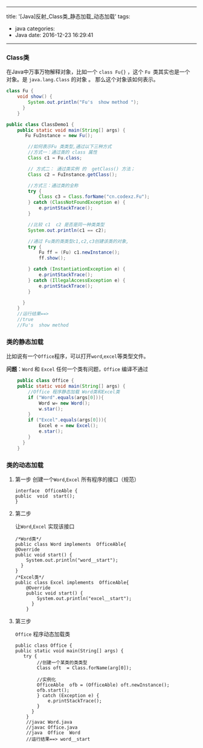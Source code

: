 
---
title: '[Java]反射_Class类_静态加载_动态加载'
tags:
  - java
categories:
  - Java
date: 2016-12-23 16:29:41
---
### Class类

在Java中万事万物解释对象，比如一个 `class Fu{}` ，这个 `Fu `类其实也是一个 对象。是 `java.lang.Class` 的对象 。 那么这个对象该如何表示。

```java
class Fu {
    void show() {
        System.out.println("Fu's  show method ");
      }
	}

public class ClassDemo1 {
	public static void main(String[] args) {
       Fu FuInstance = new Fu();

        //如何表示Fu 类类型,通过以下三种方式
        //方式一：通过类的 class 属性
        Class c1 = Fu.class;

        // 方式二： 通过类实例 的  getClass() 方法；
        Class c2 = FuInstance.getClass();

        //方式三：通过类的全称
        try {
            Class c3 = Class.forName("cn.codexz.Fu");
        } catch (ClassNotFoundException e) {
            e.printStackTrace();
        }

        //比较 c1  c2 是否是同一种类类型
        System.out.println(c1 == c2);

        //通过 Fu类的类类型c1,c2,c3创建该类的对象,
        try {
            Fu ff = (Fu) c1.newInstance();
            ff.show();

        } catch (InstantiationException e) {
            e.printStackTrace();
        } catch (IllegalAccessException e) {
            e.printStackTrace();
        }

      }
	}
	//运行结果==>
	//true
	//Fu's  show method 
```


### 类的静态加载

比如说有一个`Office`程序，可以打开`word`,`excel`等类型文件。

**问题**：`Word` 和 `Excel` 任何一个类有问题，`Office` 编译不通过

```java
	public class Office {
    public static void main(String[] args) {
		//Office 程序静态加载 Word类和Excel类
        if ("Word".equals(args[0])){
            Word w= new Word();
            w.star();
        }
        if ("Excel".equals(args[0])){
            Excel e = new Excel();
            e.star();
        }
      }
	}

```




### 类的动态加载

1. 第一步
	创建一个`Word`,`Excel` 所有程序的接口（规范）
	```
	interface  OfficeAble {
	public  void  start();
	}
	```

2. 第二步

	让`Word`,`Excel` 实现该接口
	```
	/*Word类*/
	public class Word implements  OfficeAble{
	@Override
	public void start() {
	    System.out.println("word__start");
	  }
	}
	/*Excel类*/
	public class Excel implements  OfficeAble{
	    @Override
	    public void start() {
	        System.out.println("excel__start");
	      }
		}
	```

3. 第三步

	`Office` 程序动态加载类

	```
	public class Office {
	public static void main(String[] args) {
	   try {
			//创建一个某类的类类型
	        Class oft  = Class.forName(arg[0]);
				
			//实例化 
	        OfficeAble  ofb = (OfficeAble) oft.newInstance();
	        ofb.start();
	        } catch (Exception e) {
	            e.printStackTrace();
	        }
	      }
		}
		//javac Word.java
		//javac Office.java 
		//java  Office  Word
		//运行结果==> word__start
	```
